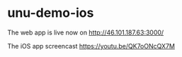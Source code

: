 # unu-demo-ios

The web app is live now on http://46.101.187.63:3000/

The iOS app screencast https://youtu.be/QK7oONcQX7M 
